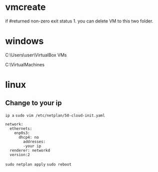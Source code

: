 ﻿# vmcreate

if #returned non-zero exit status 1. you can delete VM to this two folder.
# windows
C:\Users\user\VirtualBox VMs

C:\VirtualMachines

# linux
## Change to your ip 

`ip a`
`sudo vim /etc/netplan/50-cloud-init.yaml`

```
network:
  ethernets:
    enp0s3:
      dhcp4: no
        addresses:
        -your ip
  renderer: networkd
  version:2
```
`sudo netplan apply`
`sudo reboot`
